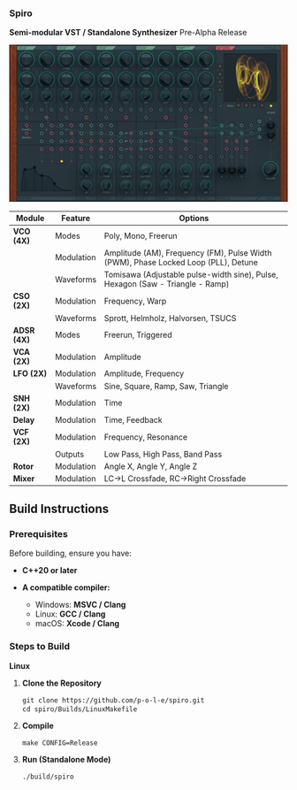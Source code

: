 ### Spiro
**Semi-modular VST / Standalone Synthesizer**
Pre-Alpha Release

<a href="./Source/assets/screen_a.jpg"><img width=800 src="./Source/assets/screen_a.jpg"/></a>


|Module|Feature|Options| 
|-|-|-|
|**VCO (4X)**   | Modes         | Poly, Mono, Freerun | 
|               | Modulation    | Amplitude (AM), Frequency (FM), Pulse Width (PWM), Phase Locked Loop (PLL), Detune |
|               | Waveforms     | Tomisawa (Adjustable pulse-width sine), Pulse, Hexagon (Saw - Triangle - Ramp) |
|**CSO (2X)**   | Modulation    | Frequency, Warp |
|               | Waveforms     | Sprott, Helmholz, Halvorsen, TSUCS |
|**ADSR (4X)**  | Modes         | Freerun, Triggered |
|**VCA (2X)**   | Modulation    | Amplitude |
|**LFO (2X)**   | Modulation    | Amplitude, Frequency |
|               | Waveforms     | Sine, Square, Ramp, Saw, Triangle |
|**SNH (2X)**	| Modulation  	| Time |
|  **Delay**	| Modulation 	| Time, Feedback |
|**VCF (2X)**	| Modulation 	| Frequency, Resonance |
|				| Outputs		| Low Pass, High Pass, Band Pass |
|**Rotor** 		| Modulation 	| Angle X, Angle Y, Angle Z |
|**Mixer**		| Modulation 	| LC->L Crossfade, RC->Right Crossfade |


##  Build Instructions

### **Prerequisites**

Before building, ensure you have:

-   **C++20 or later**

-   **A compatible compiler:**
    
    -   Windows: **MSVC / Clang**
    -   Linux: **GCC / Clang**
    -   macOS: **Xcode / Clang**
        

### **Steps to Build**
**Linux**
1.  **Clone the Repository**
    ```
    git clone https://github.com/p-o-l-e/spiro.git
    cd spiro/Builds/LinuxMakefile
    ```
3.  **Compile** 
    ```
    make CONFIG=Release
    
    ```
4.  **Run (Standalone Mode)**
    ```
    ./build/spiro
    
    ```
